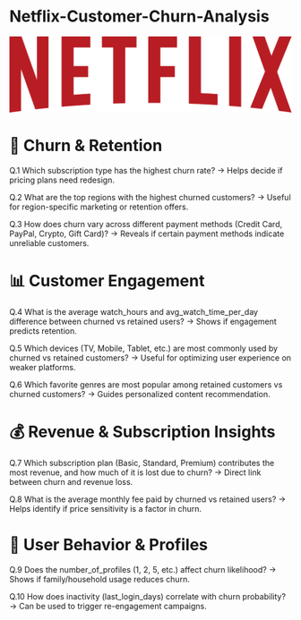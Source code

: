 # Netflix-Customer-Churn-Analysis
![Netflix logo](https://github.com/ritik168/Netflix-Customer-Churn-Analysis/blob/main/netflix-logo.png)
# 🔑 Churn & Retention

  Q.1 Which subscription type has the highest churn rate?
→ Helps decide if pricing plans need redesign.

Q.2 What are the top regions with the highest churned customers?
→ Useful for region-specific marketing or retention offers.

Q.3 How does churn vary across different payment methods (Credit Card, PayPal, Crypto, Gift Card)?
→ Reveals if certain payment methods indicate unreliable customers.

# 📊 Customer Engagement

Q.4 What is the average watch_hours and avg_watch_time_per_day difference between churned vs retained users?
→ Shows if engagement predicts retention.

Q.5 Which devices (TV, Mobile, Tablet, etc.) are most commonly used by churned vs retained customers?
→ Useful for optimizing user experience on weaker platforms.

Q.6 Which favorite genres are most popular among retained customers vs churned customers?
→ Guides personalized content recommendation.

# 💰 Revenue & Subscription Insights

Q.7 Which subscription plan (Basic, Standard, Premium) contributes the most revenue, and how much of it is lost due to churn?
→ Direct link between churn and revenue loss.

Q.8 What is the average monthly fee paid by churned vs retained users?
→ Helps identify if price sensitivity is a factor in churn.

# 👥 User Behavior & Profiles

Q.9 Does the number_of_profiles (1, 2, 5, etc.) affect churn likelihood?
→ Shows if family/household usage reduces churn.

Q.10 How does inactivity (last_login_days) correlate with churn probability?
→ Can be used to trigger re-engagement campaigns.
